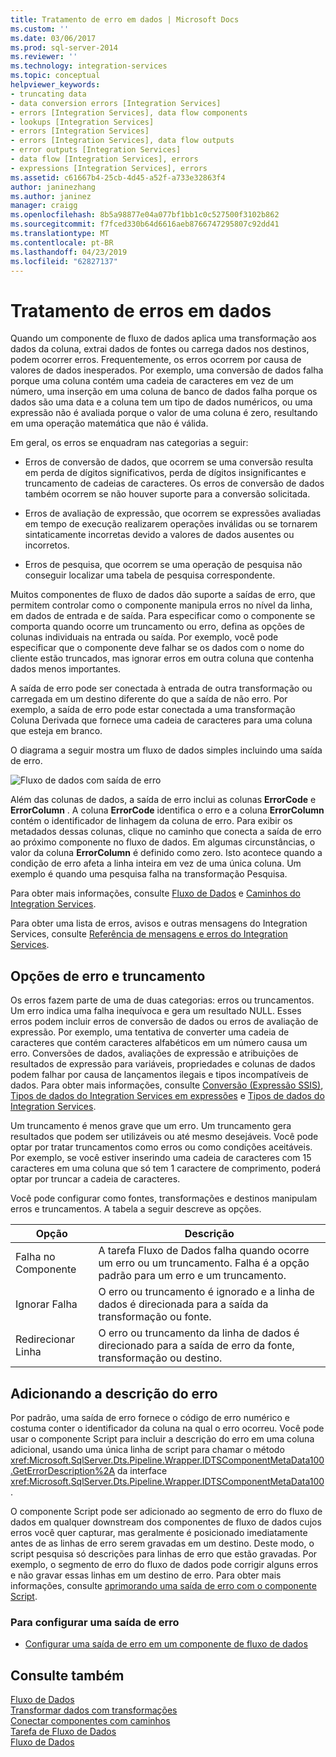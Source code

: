 ```yaml
---
title: Tratamento de erro em dados | Microsoft Docs
ms.custom: ''
ms.date: 03/06/2017
ms.prod: sql-server-2014
ms.reviewer: ''
ms.technology: integration-services
ms.topic: conceptual
helpviewer_keywords:
- truncating data
- data conversion errors [Integration Services]
- errors [Integration Services], data flow components
- lookups [Integration Services]
- errors [Integration Services]
- errors [Integration Services], data flow outputs
- error outputs [Integration Services]
- data flow [Integration Services], errors
- expressions [Integration Services], errors
ms.assetid: c61667b4-25cb-4d45-a52f-a733e32863f4
author: janinezhang
ms.author: janinez
manager: craigg
ms.openlocfilehash: 8b5a98877e04a077bf1bb1c0c527500f3102b862
ms.sourcegitcommit: f7fced330b64d6616aeb8766747295807c92dd41
ms.translationtype: MT
ms.contentlocale: pt-BR
ms.lasthandoff: 04/23/2019
ms.locfileid: "62827137"
---
```

# <a name="error-handling-in-data"></a>Tratamento de erros em dados
  Quando um componente de fluxo de dados aplica uma transformação aos dados da coluna, extrai dados de fontes ou carrega dados nos destinos, podem ocorrer erros. Frequentemente, os erros ocorrem por causa de valores de dados inesperados. Por exemplo, uma conversão de dados falha porque uma coluna contém uma cadeia de caracteres em vez de um número, uma inserção em uma coluna de banco de dados falha porque os dados são uma data e a coluna tem um tipo de dados numéricos, ou uma expressão não é avaliada porque o valor de uma coluna é zero, resultando em uma operação matemática que não é válida.  
  
 Em geral, os erros se enquadram nas categorias a seguir:  
  
-   Erros de conversão de dados, que ocorrem se uma conversão resulta em perda de dígitos significativos, perda de dígitos insignificantes e truncamento de cadeias de caracteres. Os erros de conversão de dados também ocorrem se não houver suporte para a conversão solicitada.  
  
-   Erros de avaliação de expressão, que ocorrem se expressões avaliadas em tempo de execução realizarem operações inválidas ou se tornarem sintaticamente incorretas devido a valores de dados ausentes ou incorretos.  
  
-   Erros de pesquisa, que ocorrem se uma operação de pesquisa não conseguir localizar uma tabela de pesquisa correspondente.  
  
 Muitos componentes de fluxo de dados dão suporte a saídas de erro, que permitem controlar como o componente manipula erros no nível da linha, em dados de entrada e de saída. Para especificar como o componente se comporta quando ocorre um truncamento ou erro, defina as opções de colunas individuais na entrada ou saída. Por exemplo, você pode especificar que o componente deve falhar se os dados com o nome do cliente estão truncados, mas ignorar erros em outra coluna que contenha dados menos importantes.  
  
 A saída de erro pode ser conectada à entrada de outra transformação ou carregada em um destino diferente do que a saída de não erro. Por exemplo, a saída de erro pode estar conectada a uma transformação Coluna Derivada que fornece uma cadeia de caracteres para uma coluna que esteja em branco.  
  
 O diagrama a seguir mostra um fluxo de dados simples incluindo uma saída de erro.  
  
 ![Fluxo de dados com saída de erro](../media/mw-dts-11.gif "Fluxo de dados com saída de erro")  
  
 Além das colunas de dados, a saída de erro inclui as colunas **ErrorCode** e **ErrorColumn** . A coluna **ErrorCode** identifica o erro e a coluna **ErrorColumn** contém o identificador de linhagem da coluna de erro. Para exibir os metadados dessas colunas, clique no caminho que conecta a saída de erro ao próximo componente no fluxo de dados. Em algumas circunstâncias, o valor da coluna **ErrorColumn** é definido como zero. Isto acontece quando a condição de erro afeta a linha inteira em vez de uma única coluna. Um exemplo é quando uma pesquisa falha na transformação Pesquisa.  
  
 Para obter mais informações, consulte [Fluxo de Dados](data-flow.md) e [Caminhos do Integration Services](integration-services-paths.md).  
  
 Para obter uma lista de erros, avisos e outras mensagens do Integration Services, consulte [Referência de mensagens e erros do Integration Services](../integration-services-error-and-message-reference.md).  
  
## <a name="error-and-truncation-options"></a>Opções de erro e truncamento  
 Os erros fazem parte de uma de duas categorias: erros ou truncamentos. Um erro indica uma falha inequívoca e gera um resultado NULL. Esses erros podem incluir erros de conversão de dados ou erros de avaliação de expressão. Por exemplo, uma tentativa de converter uma cadeia de caracteres que contém caracteres alfabéticos em um número causa um erro. Conversões de dados, avaliações de expressão e atribuições de resultados de expressão para variáveis, propriedades e colunas de dados podem falhar por causa de lançamentos ilegais e tipos incompatíveis de dados. Para obter mais informações, consulte [Conversão &#40;Expressão SSIS&#41;](../expressions/cast-ssis-expression.md), [Tipos de dados do Integration Services em expressões](../expressions/integration-services-data-types-in-expressions.md) e [Tipos de dados do Integration Services](integration-services-data-types.md).  
  
 Um truncamento é menos grave que um erro. Um truncamento gera resultados que podem ser utilizáveis ou até mesmo desejáveis. Você pode optar por tratar truncamentos como erros ou como condições aceitáveis. Por exemplo, se você estiver inserindo uma cadeia de caracteres com 15 caracteres em uma coluna que só tem 1 caractere de comprimento, poderá optar por truncar a cadeia de caracteres.  
  
 Você pode configurar como fontes, transformações e destinos manipulam erros e truncamentos. A tabela a seguir descreve as opções.  
  
|Opção|Descrição|  
|------------|-----------------|  
|Falha no Componente|A tarefa Fluxo de Dados falha quando ocorre um erro ou um truncamento. Falha é a opção padrão para um erro e um truncamento.|  
|Ignorar Falha|O erro ou truncamento é ignorado e a linha de dados é direcionada para a saída da transformação ou fonte.|  
|Redirecionar Linha|O erro ou truncamento da linha de dados é direcionado para a saída de erro da fonte, transformação ou destino.|  
  
## <a name="adding-the-error-description"></a>Adicionando a descrição do erro  
 Por padrão, uma saída de erro fornece o código de erro numérico e costuma conter o identificador da coluna na qual o erro ocorreu. Você pode usar o componente Script para incluir a descrição do erro em uma coluna adicional, usando uma única linha de script para chamar o método <xref:Microsoft.SqlServer.Dts.Pipeline.Wrapper.IDTSComponentMetaData100.GetErrorDescription%2A> da interface <xref:Microsoft.SqlServer.Dts.Pipeline.Wrapper.IDTSComponentMetaData100>.  
  
 O componente Script pode ser adicionado ao segmento de erro do fluxo de dados em qualquer downstream dos componentes de fluxo de dados cujos erros você quer capturar, mas geralmente é posicionado imediatamente antes de as linhas de erro serem gravadas em um destino. Deste modo, o script pesquisa só descrições para linhas de erro que estão gravadas. Por exemplo, o segmento de erro do fluxo de dados pode corrigir alguns erros e não gravar essas linhas em um destino de erro. Para obter mais informações, consulte [aprimorando uma saída de erro com o componente Script](../extending-packages-scripting-data-flow-script-component-examples/enhancing-an-error-output-with-the-script-component.md).  
  
### <a name="to-configure-an-error-output"></a>Para configurar uma saída de erro  
  
-   [Configurar uma saída de erro em um componente de fluxo de dados](../configure-an-error-output-in-a-data-flow-component.md)  
  
## <a name="see-also"></a>Consulte também  
 [Fluxo de Dados](data-flow.md)   
 [Transformar dados com transformações](transformations/transform-data-with-transformations.md)   
 [Conectar componentes com caminhos](../connect-components-with-paths.md)   
 [Tarefa de Fluxo de Dados](../control-flow/data-flow-task.md)   
 [Fluxo de Dados](data-flow.md)  
  
  
